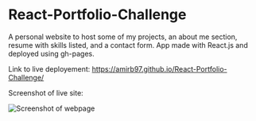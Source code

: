 # React-Portfolio-Challenge

A personal website to host some of my projects, an about me section, resume with skills listed, and a contact form.  App made with React.js and deployed using gh-pages.

Link to live deployement: https://amirb97.github.io/React-Portfolio-Challenge/

Screenshot of live site:

![Screenshot of webpage](./assets/images/React.png?raw=true)
